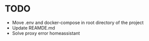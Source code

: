 # TODO
- Move .env and docker-compose in root directory of the project
- Update REAMDE.md
- Solve proxy error homeassistant